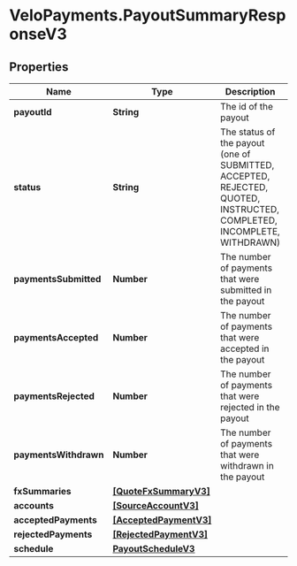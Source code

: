 # VeloPayments.PayoutSummaryResponseV3

## Properties

Name | Type | Description | Notes
------------ | ------------- | ------------- | -------------
**payoutId** | **String** | The id of the payout | [optional] 
**status** | **String** | The status of the payout (one of SUBMITTED, ACCEPTED, REJECTED, QUOTED, INSTRUCTED, COMPLETED, INCOMPLETE, WITHDRAWN) | [optional] 
**paymentsSubmitted** | **Number** | The number of payments that were submitted in the payout | [optional] 
**paymentsAccepted** | **Number** | The number of payments that were accepted in the payout | [optional] 
**paymentsRejected** | **Number** | The number of payments that were rejected in the payout | [optional] 
**paymentsWithdrawn** | **Number** | The number of payments that were withdrawn in the payout | 
**fxSummaries** | [**[QuoteFxSummaryV3]**](QuoteFxSummaryV3.md) |  | 
**accounts** | [**[SourceAccountV3]**](SourceAccountV3.md) |  | 
**acceptedPayments** | [**[AcceptedPaymentV3]**](AcceptedPaymentV3.md) |  | 
**rejectedPayments** | [**[RejectedPaymentV3]**](RejectedPaymentV3.md) |  | 
**schedule** | [**PayoutScheduleV3**](PayoutScheduleV3.md) |  | [optional] 


